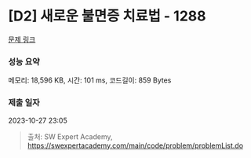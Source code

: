 # [D2] 새로운 불면증 치료법 - 1288 

[문제 링크](https://swexpertacademy.com/main/code/problem/problemDetail.do?contestProbId=AV18_yw6I9MCFAZN) 

### 성능 요약

메모리: 18,596 KB, 시간: 101 ms, 코드길이: 859 Bytes

### 제출 일자

2023-10-27 23:05



> 출처: SW Expert Academy, https://swexpertacademy.com/main/code/problem/problemList.do
